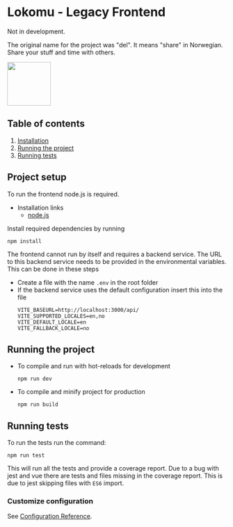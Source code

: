 # Lokomu - Legacy Frontend

Not in development.

The original name for the project was "del". It means "share" in Norwegian. Share your stuff and time with others.

<img src="public/favicon.ico" height="100" title="hover text" alt="">

## Table of contents

1. [Installation](#project-setup)
1. [Running the project](#running-the-project)
1. [Running tests](#running-tests)

## Project setup

To run the frontend node.js is required.

- Installation links
  - [node.js](https://nodejs.org/en/download/)

Install required dependencies by running

```
npm install
```

The frontend cannot run by itself and requires a backend service. The URL to this backend service needs to be provided in the environmental variables. This can be done in these steps

- Create a file with the name `.env` in the root folder
- If the backend service uses the default configuration insert this into the file
  ```
  VITE_BASEURL=http://localhost:3000/api/
  VITE_SUPPORTED_LOCALES=en,no
  VITE_DEFAULT_LOCALE=en
  VITE_FALLBACK_LOCALE=no
  ```

## Running the project

- To compile and run with hot-reloads for development

  ```
  npm run dev
  ```

- To compile and minify project for production
  ```
  npm run build
  ```

## Running tests

To run the tests run the command:

```
npm run test
```

This will run all the tests and provide a coverage report. Due to a bug with jest and vue there are tests and files missing in the coverage report. This is due to jest skipping files with `ES6` import.

### Customize configuration

See [Configuration Reference](https://cli.vuejs.org/config/).
